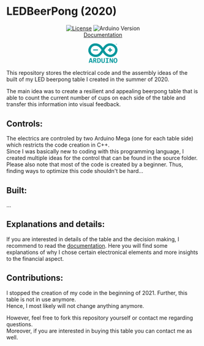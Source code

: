 # LEDBeerPong (2020)
<div align='center'>

[![License](https://img.shields.io/badge/License-MIT-green)](LICENSE.md "Go to license section")
![Arduino Version](https://img.shields.io/badge/Arduino-1.8.12-blue) \
[Documentation](https://github.com/lucky-luke-98/LEDBeerPong/blob/main/docs/README.md) 
  <p>
      <img width="15%" src="docs/images/arduino_logo.png">
  </p>

</div>

This repository stores the electrical code and the assembly ideas of the built of my LED beerpong table I created in the summer of 2020.

The main idea was to create a resilient and appealing beerpong table that is able to count the current number of cups on each side of the table and transfer this information into visual feedback.

## Controls:

The electrics are controled by two Arduino Mega (one for each table side) which restricts the code creation in C++. \
Since I was basically new to coding with this programming language, I created multiple ideas for the control that can be found in the source folder. \
Please also note that most of the code is created by a beginner. Thus, finding ways to optimize this code shouldn't be hard...

## Built:

...

## Explanations and details:

If you are interested in details of the table and the decision making, I recommend to read the [documentation](docs/README.md). Here you will find some explanations of why I chose certain electronical elements and more insights to the financial aspect.

## Contributions:

I stopped the creation of my code in the beginning of 2021. Further, this table is not in use anymore. \
Hence, I most likely will not change anything anymore.

However, feel free to fork this repository yourself or contact me regarding questions. \
Moreover, if you are interested in buying this table you can contact me as well.